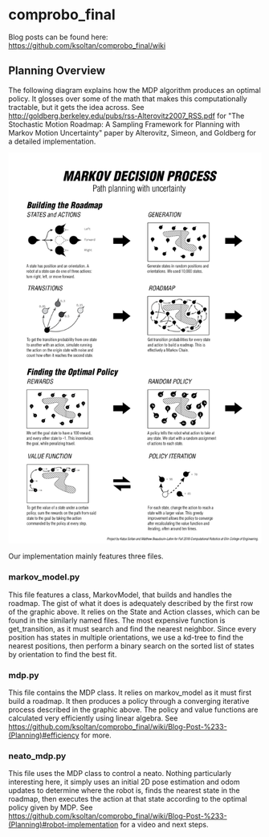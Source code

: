 # comprobo_final

Blog posts can be found here: https://github.com/ksoltan/comprobo_final/wiki

## Planning Overview
The following diagram explains how the MDP algorithm produces an optimal policy. It glosses over some of the math that makes this computationally tractable, but it gets the idea across. See http://goldberg.berkeley.edu/pubs/rss-Alterovitz2007_RSS.pdf for "The Stochastic Motion Roadmap: A Sampling Framework for Planning with Markov Motion Uncertainty" paper by Alterovitz, Simeon, and Goldberg for a detailed implementation.

![](https://github.com/ksoltan/comprobo_final/blob/master/imgs/mdp_overview_readme.png)

Our implementation mainly features three files.

### markov_model.py
This file features a class, MarkovModel, that builds and handles the roadmap. The gist of what it does is adequately described by the first row of the graphic above. It relies on the State and Action classes, which can be found in the similarly named files. The most expensive function is get_transition, as it must search and find the nearest neighbor. Since every position has states in multiple orientations, we use a kd-tree to find the nearest positions, then perform a binary search on the sorted list of states by orientation to find the best fit.

### mdp.py
This file contains the MDP class. It relies on markov_model as it must first build a roadmap. It then produces a policy through a converging iterative process described in the graphic above. The policy and value functions are calculated very efficiently using linear algebra. See https://github.com/ksoltan/comprobo_final/wiki/Blog-Post-%233-(Planning)#efficiency for more.

### neato_mdp.py
This file uses the MDP class to control a neato. Nothing particularly interesting here, it simply uses an initial 2D pose estimation and odom updates to determine where the robot is, finds the nearest state in the roadmap, then executes the action at that state according to the optimal policy given by MDP. See https://github.com/ksoltan/comprobo_final/wiki/Blog-Post-%233-(Planning)#robot-implementation for a video and next steps.
